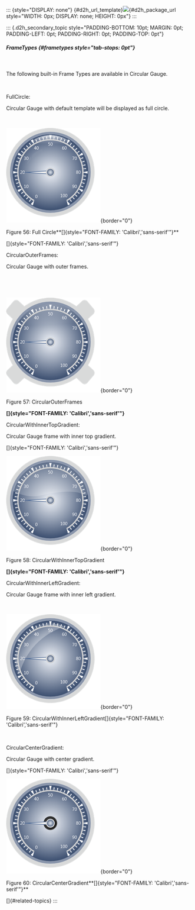 ::: {style="DISPLAY: none"}
[](ms-xhelp:///?Id=d2h_url_template){#d2h_url_template}![](!package_url!){#d2h_package_url style="WIDTH: 0px; DISPLAY: none; HEIGHT: 0px"}
:::

::: {.d2h_secondary_topic style="PADDING-BOTTOM: 10pt; MARGIN: 0pt; PADDING-LEFT: 0pt; PADDING-RIGHT: 0pt; PADDING-TOP: 0pt"}
##### FrameTypes {#frametypes style="tab-stops: 0pt"}

 

The following built-in Frame Types are available in Circular Gauge.

 

FullCircle:

Circular Gauge with default template will be displayed as full circle.

 

![Description: C:\\Users\\krishnarajd\\Desktop\\fullcircle.png](ImagesExt/image57_61.png){border="0"}

Figure 56: Full Circle**[]{style="FONT-FAMILY: 'Calibri','sans-serif'"}**

[]{style="FONT-FAMILY: 'Calibri','sans-serif'"} 

CircularOuterFrames:

Circular Gauge with outer frames.

 

 

![Description: C:\\Users\\krishnarajd\\Desktop\\outerframes.png](ImagesExt/image57_62.png){border="0"}

Figure 57: CircularOuterFrames

**[]{style="FONT-FAMILY: 'Calibri','sans-serif'"}** 

CircularWithInnerTopGradient:

Circular Gauge frame with inner top gradient.

[]{style="FONT-FAMILY: 'Calibri','sans-serif'"} 

![Description: C:\\Users\\krishnarajd\\Desktop\\top.png](ImagesExt/image57_63.png){border="0"}

Figure 58: CircularWithInnerTopGradient

**[]{style="FONT-FAMILY: 'Calibri','sans-serif'"}** 

CircularWithInnerLeftGradient:

Circular Gauge frame with inner left gradient.

 

![Description: C:\\Users\\krishnarajd\\Desktop\\left.png](ImagesExt/image57_64.png){border="0"}

Figure 59: CircularWithInnerLeftGradient[]{style="FONT-FAMILY: 'Calibri','sans-serif'"}

 

CircularCenterGradient:

Circular Gauge with center gradient.

[]{style="FONT-FAMILY: 'Calibri','sans-serif'"} 

![Description: C:\\Users\\krishnarajd\\Desktop\\center.png](ImagesExt/image57_65.png){border="0"}

Figure 60: CircularCenterGradient**[]{style="FONT-FAMILY: 'Calibri','sans-serif'"}**

[]{#related-topics}
:::
